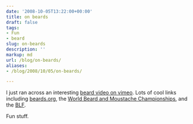 ```yaml
---
date: '2008-10-05T13:22:00+00:00'
title: on beards
draft: false
tags:
- Fun
- beard
slug: on-beards
description: ''
markup: md
url: /blog/on-beards/
aliases:
- /blog/2008/10/05/on-beards/

---
```


I just ran across an interesting [beard video on vimeo](http://www.vimeo.com/1819723). Lots of cool links including [beards.org](http://www.beards.org/), the [World Beard and Moustache Championships](http://www.worldbeardchampionships.com/), and the [BLF](http://www.beardliberationfront.com/).   
  
Fun stuff.